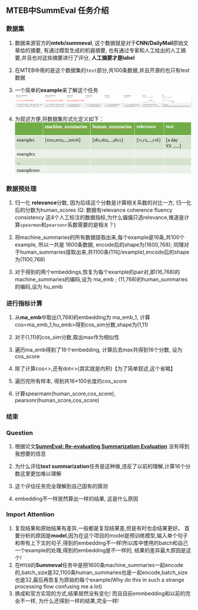 ## MTEB中SummEval 任务介绍

### 数据集
1. 数据来源官方的**mteb/summeval**, 这个数据就是对于**CNN/DailyMail**原始文章给的摘要, 有通过模型生成的机器摘要, 也有通过专家和人工给出的人工摘要,并且也对这些摘要进行了评分, **人工摘要才是label**
2. 在MTEB中用的是这个数据集的`test`部分,共100条数据,并且开源的也只有test数据
3. 一个简单的**example**来了解这个任务
![Alt text](summ_example.png)

4. 为叙述方便,将数据集形式化定义如下：
![Alt text](data_ep.png)

### 数据预处理
1. 归一化 **relevance**分数, 因为后续这个分数是计算相关系数的对比一方, 归一化后的分数为human_scores  (Q: 数据有relevance coherence fluency consistency  这4个人工标注的数据指标,为什么偏偏只选relevance,难道是计算`spearman`和`pearsonr`系数需要的是相关？)

2. 将machine_summaries的所有数据提取出来,每个example是16条,共100个example, 所以一共是 1600条数据, encode后的shape为(1600,768); 同理对于human_summaries提取出来,共1100条(11句/example),encode后的shape为(1100,768)

3. 对于得到的两个embeddings,恢复为每个example的pair对,即(16,768)的machine_summaries的编码,设为 ma_emb ; (11,768)的human_summaries的编码,设为 hu_emb

### 进行指标计算
1. 从**ma_emb**中取出(1,768)的embedding为 ma_emb_1, 计算cos<ma_emb_1,hu_emb>得到cos_sim分数,shape为(1,11)

2. 对于(1,11)的cos_sim分数,取出max作为相似性

3. 遍历ma_emb得到了16个embedding, 计算后去max共得到16个分数, 设为 cos_score

4. 除了计算cos<>,还有dot<>(其实就是内积)【为了简单叙述,这个省略】

5. 遍历完所有样本, 得到共16*100长度的cos_score

6. 计算spearmanr(human_score,cos_score), pearsonr(human_score,cos_score)

### 结束

### Question
1. 根据论文[**SummEval: Re-evaluating Summarization Evaluation**](https://arxiv.org/abs/2007.12626) 没有得到我想要的信息

2. 为什么评估**text summarization**任务是这种做,违反了以前的理解,计算16个分数这里更加难以理解

3. 这个评估任务完全理解到自己固有的猜测

4. embedding不一样居然算出一样的结果, 这是什么原因



### Import Attention
1. 复现结果和原始结果有差异,一般都是复现结果差,但是有时也会结果更好。 首要分析的原因是**model**,因为在这个项目的model是预训练模型,输入单个句子和带有上下文的句子,得到的embedding不一样!所以库中使用的batch和自己一个example的处理,得到的embedding是不一样的, 结果的差异最大原因是这个!
2. 在`MTEB`的**Summeval**任务中是把1600条machine_summaries一起encode的,batch_size是32,1100条human_summaries也是一起encode,batch_size也是32,最后再恢复为原始的每个example(Why do this in such a strange processing flow confusing me a lot)
3. 换成和官方实现的方式,结果居然没有变化! 而且目前emmbedding和以前的完全不一样, 为什么还得到一样的结果,完全一样!